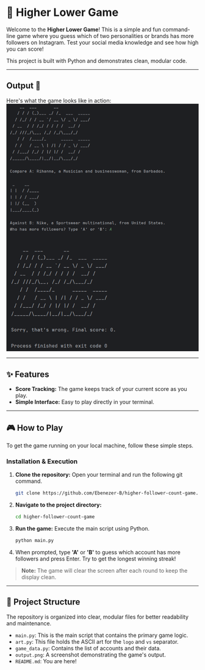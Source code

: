 # 🚀 Higher Lower Game

Welcome to the **Higher Lower Game**\! This is a simple and fun command-line game where you guess which of two personalities or brands has more followers on Instagram. Test your social media knowledge and see how high you can score\!

This project is built with Python and demonstrates clean, modular code.

-----

## Output 📸

Here's what the game looks like in action:
![Game Output](output.png)

-----

## ✨ Features

  * **Score Tracking:** The game keeps track of your current score as you play.
  * **Simple Interface:** Easy to play directly in your terminal.

-----

## 🎮 How to Play

To get the game running on your local machine, follow these simple steps.

### Installation & Execution

1.  **Clone the repository:** Open your terminal and run the following git command.

    ```bash
    git clone https://github.com/Ebenezer-B/higher-follower-count-game.git
    ```

2.  **Navigate to the project directory:**

    ```bash
    cd higher-follower-count-game
    ```

3.  **Run the game:** Execute the main script using Python.

    ```python
    python main.py
    ```

4.  When prompted, type **'A'** or **'B'** to guess which account has more followers and press Enter. Try to get the longest winning streak\!

> **Note:** The game will clear the screen after each round to keep the display clean.

-----

## 📂 Project Structure

The repository is organized into clear, modular files for better readability and maintenance.

  * `main.py`: This is the main script that contains the primary game logic.
  * `art.py`: This file holds the ASCII art for the `logo` and `vs` separator.
  * `game_data.py`: Contains the list of accounts and their data.
  * `output.png`: A screenshot demonstrating the game's output.
  * `README.md`: You are here\!
